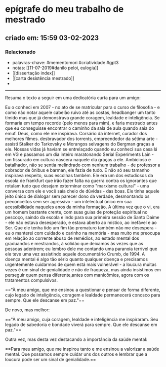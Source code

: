 # epígrafe do meu trabalho de mestrado

## criado em: 15:59 03-02-2023

### Relacionado

- palavras-chave: #mementomori #criatividade #gpt3 
- notas: [[11-07-2019#danilo peloi, eulogia]]
- [[dissertação index]]
- [[carta desistência mestrado]]
- 
---

Resuma o texto a seguir em uma dedicatória curta para um amigo:

 Eu o conheci em 2007 - no ato de se matricular para o curso de filosofia - e como não notar aquele cabelão ruivo até as costas, headbanger um tanto tímido mas que já demonstrava grande coragem, lealdade e inteligência. Se formaria em tempo recorde (pelo menos para mim), e faria mestrado antes que eu conseguisse encontrar o caminho da sala de aula quando saía do emuf. Deus, como ele me inspirava. Corsário da internet, curador dos melhores filmes. desbravador dos torrents, empreendedor da sétima arte - assisti Stalker do Tarkovsky e Morangos selvagens do Bergman graças a ele. Nossas vidas já haviam se entrelaçado quando eu conheci sua casa lá em VG e passamos um dia inteiro maratonando Serial Experiments Lain - um fissurado em cultura nascera naquele dia graças a ele. Ambicioso e batalhador, não se sentia melindrado com nenhum trabalho - de professor a cobrador de ônibus e barman, ele fazia de tudo. E não só seu tamanho inspirava respeito, suas escolhas também. Ele era um dos estudiosos da escola de frankfurt que irão fazer falta na guerra contra os ignorantes que rotulam tudo que desejam exterminar como "marxismo cultural" - uma conversa com ele e você saía cheio de dúvidas - das boas. Ele tinha aquele jeito único de dialogar sem parecer dono da verdade, desmontando os preconceitos sem ser agressivo - um intelectual único em sua acessibilidade naqueles anos da minha formação. A última vez que o vi, era um homem bastante crente, com suas guias de proteção espiritual no pescoço, saindo da escola e indo para sua primeira sessão de Santo Daime - ele não estava desesperado, e estava aberto ao místico, ao inefável e ao Ser. Que ele tenha tido um fim tão prematuro também não me desespera - eu o manterei com cuidado e carinho na memória - mas muito me preocupa em relação ao corrente abuso de remédios, ao estado mental dos graduandos e mestrandos, à solidão que deixamos às vezes que as pessoas adentrem; eu lembro dele me contando uma paranoia terrível que ele teve uma vez assistindo aquele documentário Crumb, de 1994. A doença mental é algo tão sério quanto qualquer doença e precisamos urgentemente cuidarmos de quem está mais vulnerável - a loucura muitas vezes é um sinal de genialidade e não de fraqueza, mas ainda insistimos em perseguir quem pensa diferente,antes com manicômios, agora com os tratamentos compulsivos.

=="À meu amigo, que me ensinou a questionar e pensar de forma diferente, cujo legado de inteligência, coragem e lealdade permanecerá conosco para sempre. Que ele descanse em paz."==

De novo, mas melhor:

=="À meu amigo, cuja coragem, lealdade e inteligência me inspiraram. Seu legado de sabedoria e bondade viverá para sempre. Que ele descanse em paz."==

Outra vez, mas desta vez destacando a importância da saúde mental:

==Para meu amigo, que me inspirou tanto e me ensinou a valorizar a saúde mental. Que possamos sempre cuidar uns dos outros e lembrar que a loucura pode ser um sinal de genialidade.==